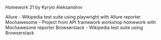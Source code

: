 Homework 21 by Kyrylo Aleksandrov

Allure - Wikipedia test suite using playwright with Allure reporter
Mochawesome - Project from API framework workshop homework with Mochawesone reporter
Browserstack - Wikipedia test suite using Browserstack
